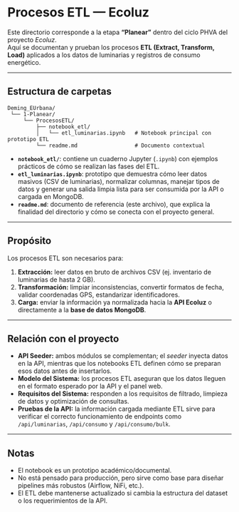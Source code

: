 # Procesos ETL — Ecoluz

Este directorio corresponde a la etapa **“Planear”** dentro del ciclo PHVA del proyecto *Ecoluz*.  
Aquí se documentan y prueban los procesos **ETL (Extract, Transform, Load)** aplicados a los datos de luminarias y registros de consumo energético.

---

## Estructura de carpetas

```
Deming_EUrbana/
 └── 1-Planear/
     └── ProcesosETL/
         ├── notebook_etl/
         │   └── etl_luminarias.ipynb   # Notebook principal con prototipo ETL
         └── readme.md                  # Documento contextual
```

- **`notebook_etl/`**: contiene un cuaderno Jupyter (`.ipynb`) con ejemplos prácticos de cómo se realizan las fases del ETL.  
- **`etl_luminarias.ipynb`**: prototipo que demuestra cómo leer datos masivos (CSV de luminarias), normalizar columnas, manejar tipos de datos y generar una salida limpia lista para ser consumida por la API o cargada en MongoDB.  
- **`readme.md`**: documento de referencia (este archivo), que explica la finalidad del directorio y cómo se conecta con el proyecto general.

---

## Propósito

Los procesos ETL son necesarios para:

1. **Extracción:** leer datos en bruto de archivos CSV (ej. inventario de luminarias de hasta 2 GB).  
2. **Transformación:** limpiar inconsistencias, convertir formatos de fecha, validar coordenadas GPS, estandarizar identificadores.  
3. **Carga:** enviar la información ya normalizada hacia la **API Ecoluz** o directamente a la **base de datos MongoDB**.

---

## Relación con el proyecto

- **API Seeder:** ambos módulos se complementan; el *seeder* inyecta datos en la API, mientras que los notebooks ETL definen cómo se preparan esos datos antes de insertarlos.  
- **Modelo del Sistema:** los procesos ETL aseguran que los datos lleguen en el formato esperado por la API y el panel web.  
- **Requisitos del Sistema:** responden a los requisitos de filtrado, limpieza de datos y optimización de consultas.  
- **Pruebas de la API:** la información cargada mediante ETL sirve para verificar el correcto funcionamiento de endpoints como `/api/luminarias`, `/api/consumo` y `/api/consumo/bulk`.

---

## Notas

- El notebook es un prototipo académico/documental.  
- No está pensado para producción, pero sirve como base para diseñar pipelines más robustos (Airflow, NiFi, etc.).  
- El ETL debe mantenerse actualizado si cambia la estructura del dataset o los requerimientos de la API.
